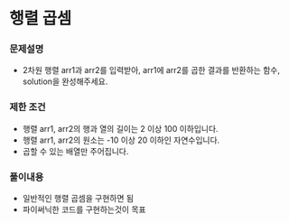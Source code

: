 # 행렬 곱셈

### 문제설명
- 2차원 행렬 arr1과 arr2를 입력받아, arr1에 arr2를 곱한 결과를 반환하는 함수, solution을 완성해주세요.

### 제한 조건
- 행렬 arr1, arr2의 행과 열의 길이는 2 이상 100 이하입니다.
- 행렬 arr1, arr2의 원소는 -10 이상 20 이하인 자연수입니다.
- 곱할 수 있는 배열만 주어집니다.

### 풀이내용
- 일반적인 행렬 곱셈을 구현하면 됨
- 파이써닉한 코드를 구현하는것이 목표